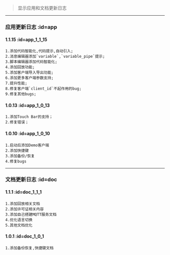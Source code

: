 > 显示应用和文档更新日志

---

### 应用更新日志 :id=app

#### 1.1.15 :id=app_1_1_15

```
1.添加代码智能化,代码提示,自动引入;
2.消息编辑器添加`variable`,`variable_pipe`提示;
3.脚本编辑器添加代码智能化;
4.添加回放功能;
5.添加客户端导入导出功能;
6.添加更多客户端参数支持;
7.提升性能;
8.修复客户端`client_id`不起作用的bug;
9.修复其他bugs;
```

#### 1.0.13 :id=app_1_0_13

```
1.添加Touch Bar的支持；
2.修复错误；
```

#### 1.0.10 :id=app_1_0_10

```
1.启动后添加Demo客户端
2.添加快捷键
3.添加备份/恢复
4.修复bugs
```

---

### 文档更新日志 :id=doc

#### 1.1.1 :id=doc_1_1_1

```
1.添加回放相关文档
2.添加许可证相关内容
3.添加自己搭建MQTT服务文档
4.优化语言切换
5.其他文档优化
```

#### 1.0.1 :id=doc_1_0_1

```
1.添加备份恢复,快捷键文档
```
